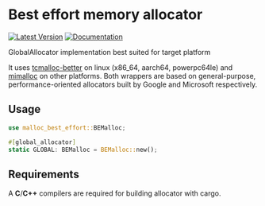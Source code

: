 # Best effort memory allocator

[![Latest Version]][crates.io] [![Documentation]][docs.rs]

GlobalAllocator implementation best suited for target platform

It uses [tcmalloc-better] on linux (x86_64, aarch64, powerpc64le) and [mimalloc] on other platforms.
Both wrappers are based on general-purpose, performance-oriented allocators built by Google and Microsoft respectively.

## Usage

```rust
use malloc_best_effort::BEMalloc;

#[global_allocator]
static GLOBAL: BEMalloc = BEMalloc::new();
```

## Requirements

A __C__/__C++__ compilers are required for building allocator with cargo.

[tcmalloc-better]: https://crates.io/crates/tcmalloc-better
[mimalloc]: https://crates.io/crates/mimalloc
[crates.io]: https://crates.io/crates/malloc-best-effort
[Latest Version]: https://img.shields.io/crates/v/malloc-best-effort.svg
[Documentation]: https://docs.rs/malloc-best-effort/badge.svg
[docs.rs]: https://docs.rs/malloc-best-effort
